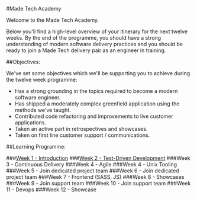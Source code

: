 #Made Tech Academy

Welcome to the Made Tech Academy. 

Below you'll find a high-level overview of your itinerary for the next twelve weeks. By the end of the programme, you should have a strong understanding of modern software delivery practices and you should be ready to join a Made Tech delivery pair as an engineer in training.

##Objectives:

We've set some objectives which we'll be supporting you to achieve during the twelve week programme:

* Has a strong grounding in the topics required to become a modern software engineer. 
* Has shipped a moderately complex greenfield application using the methods we've taught.
* Contributed code refactoring and improvements to live customer applications.
* Taken an active part in retrospectives and showcases.
* Taken on first line customer support / communications.

##Learning Programme:

###[Week 1 - Introduction](learn/00_introduction.md)
###[Week 2 - Test-Driven Development](learn/01_tdd.md)
###Week 3 - Continuous Delivery
###Week 4 - Agile
###Week 4 - Unix Tooling
###Week 5 - Join dedicated project team
###Week 6 - Join dedicated project team
###Week 7 - Frontend (SASS, JS)
###Week 8 - Showcases
###Week 9 - Join support team
###Week 10 - Join support team
###Week 11 - Devops
###Week 12 - Showcase



